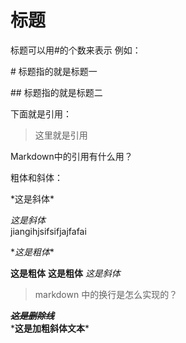 # 标题
标题可以用#的个数来表示
例如：

 \# 标题指的就是标题一

 \## 标题指的就是标题二

 下面就是引用：
 >这里就是引用
 
 Markdown中的引用有什么用？

 粗体和斜体：

\*这是斜体*


*这是斜体*  
jiangihjsifsifjajfafai

\**这是粗体**

**这是粗体**
__这是粗体__
_这是斜体_
>markdown 中的换行是怎么实现的？

~~***这是删除线***~~  
\***这是加粗斜体文本**\*